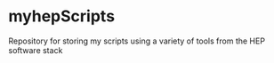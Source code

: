 # myhepScripts
Repository for storing my scripts using a variety of tools from the HEP software stack
